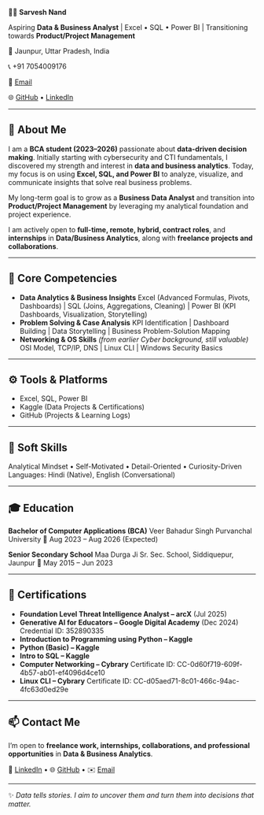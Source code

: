 👨‍💻 **Sarvesh Nand**

Aspiring **Data & Business Analyst** | Excel • SQL • Power BI | Transitioning towards **Product/Project Management**

📍 Jaunpur, Uttar Pradesh, India

📞 +91 7054009176

📧 [Email](mailto:tensaibaka007@gmail.com)

🌐 [GitHub](https://github.com/SarveshNand) • [LinkedIn](https://www.linkedin.com/in/sarvesh-nand-903a94284/)

---

## 🧠 About Me

I am a **BCA student (2023–2026)** passionate about **data-driven decision making**. Initially starting with cybersecurity and CTI fundamentals, I discovered my strength and interest in **data and business analytics**. Today, my focus is on using **Excel, SQL, and Power BI** to analyze, visualize, and communicate insights that solve real business problems.

My long-term goal is to grow as a **Business Data Analyst** and transition into **Product/Project Management** by leveraging my analytical foundation and project experience.

I am actively open to **full-time, remote, hybrid, contract roles**, and **internships** in **Data/Business Analytics**, along with **freelance projects and collaborations**.

---

## 🔐 Core Competencies

* **Data Analytics & Business Insights**
  Excel (Advanced Formulas, Pivots, Dashboards) | SQL (Joins, Aggregations, Cleaning) | Power BI (KPI Dashboards, Visualization, Storytelling)
* **Problem Solving & Case Analysis**
  KPI Identification | Dashboard Building | Data Storytelling | Business Problem-Solution Mapping
* **Networking & OS Skills** *(from earlier Cyber background, still valuable)*
  OSI Model, TCP/IP, DNS | Linux CLI | Windows Security Basics

---

## ⚙️ Tools & Platforms

* Excel, SQL, Power BI
* Kaggle (Data Projects & Certifications)
* GitHub (Projects & Learning Logs)

---

## 🧠 Soft Skills

Analytical Mindset • Self-Motivated • Detail-Oriented • Curiosity-Driven
Languages: Hindi (Native), English (Conversational)

---

## 🎓 Education

**Bachelor of Computer Applications (BCA)**
Veer Bahadur Singh Purvanchal University
📅 Aug 2023 – Aug 2026 (Expected)

**Senior Secondary School**
Maa Durga Ji Sr. Sec. School, Siddiquepur, Jaunpur
📅 May 2015 – Jun 2023

---

## 📜 Certifications

* **Foundation Level Threat Intelligence Analyst – arcX** (Jul 2025)
* **Generative AI for Educators – Google Digital Academy** (Dec 2024)
  Credential ID: 352890335
* **Introduction to Programming using Python – Kaggle**
* **Python (Basic) – Kaggle**
* **Intro to SQL – Kaggle**
* **Computer Networking – Cybrary**
  Certificate ID: CC-0d60f719-609f-4b57-ab01-ef4096d4ce10
* **Linux CLI – Cybrary**
  Certificate ID: CC-d05aed71-8c01-466c-94ac-4fc63d0ed29e

---

## 📫 Contact Me

I’m open to **freelance work, internships, collaborations, and professional opportunities** in **Data & Business Analytics**.

💼 [LinkedIn](https://www.linkedin.com/in/sarvesh-nand-903a94284/) • 🌐 [GitHub](https://github.com/SarveshNand) • ✉️ [Email](mailto:tensaibaka007@gmail.com)

---

✨ *Data tells stories. I aim to uncover them and turn them into decisions that matter.*
